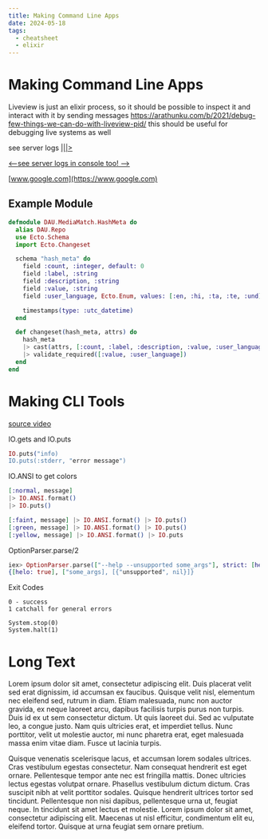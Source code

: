 ```yaml
---
title: Making Command Line Apps
date: 2024-05-18
tags:
  - cheatsheet
  - elixir
---
```


# Making Command Line Apps
Liveview is just an elixir process, so it should be possible to inspect it and interact with it by sending messages
https://arathunku.com/b/2021/debug-few-things-we-can-do-with-liveview-pid/
this should be useful for debugging live systems as well  

see server logs [|||>](https://www.google.com)


[ <--see server logs in console too! -->](https://twitter.com/chris_mccord/status/1772631568772710507)

[www.google.com](https://www.google.com)



## Example Module

```elixir
defmodule DAU.MediaMatch.HashMeta do
  alias DAU.Repo
  use Ecto.Schema
  import Ecto.Changeset

  schema "hash_meta" do
    field :count, :integer, default: 0
    field :label, :string
    field :description, :string
    field :value, :string
    field :user_language, Ecto.Enum, values: [:en, :hi, :ta, :te, :und]

    timestamps(type: :utc_datetime)
  end

  def changeset(hash_meta, attrs) do
    hash_meta
    |> cast(attrs, [:count, :label, :description, :value, :user_language])
    |> validate_required([:value, :user_language])
  end
end

```

# Making CLI Tools
[source video](https://www.youtube.com/watch?v=MLPWjH0RzWE)

IO.gets and IO.puts

```elixir
IO.puts("info)
IO.puts(:stderr, "error message")
```
IO.ANSI to get colors

```elixir
[:normal, message] 
|> IO.ANSI.format() 
|> IO.puts()

[:faint, message] |> IO.ANSI.format() |> IO.puts()
[:green, message] |> IO.ANSI.format() |> IO.puts()
[:yellow, message] |> IO.ANSI.format() |> IO.puts
```
OptionParser.parse/2
```elixir
iex> OptionParser.parse(["--help --unsupported some_args"], strict: [help: :boolean])
{[helo: true], ["some_args], [{"unsupported", nil}]}
```

Exit Codes
```
0 - success
1 catchall for general errors

System.stop(0)
System.halt(1)
```


# Long Text


Lorem ipsum dolor sit amet, consectetur adipiscing elit. Duis placerat velit sed erat dignissim, id accumsan ex faucibus. Quisque velit nisl, elementum nec eleifend sed, rutrum in diam. Etiam malesuada, nunc non auctor gravida, ex neque laoreet arcu, dapibus facilisis turpis purus non turpis. Duis id ex ut sem consectetur dictum. Ut quis laoreet dui. Sed ac vulputate leo, a congue justo. Nam quis ultricies erat, et imperdiet tellus. Nunc porttitor, velit ut molestie auctor, mi nunc pharetra erat, eget malesuada massa enim vitae diam. Fusce ut lacinia turpis.

Quisque venenatis scelerisque lacus, et accumsan lorem sodales ultrices. Cras vestibulum egestas consectetur. Nam consequat hendrerit est eget ornare. Pellentesque tempor ante nec est fringilla mattis. Donec ultricies lectus egestas volutpat ornare. Phasellus vestibulum dictum dictum. Cras suscipit nibh at velit porttitor sodales. Quisque hendrerit ultrices tortor sed tincidunt. Pellentesque non nisi dapibus, pellentesque urna ut, feugiat neque. In tincidunt sit amet lectus et molestie. Lorem ipsum dolor sit amet, consectetur adipiscing elit. Maecenas ut nisl efficitur, condimentum elit eu, eleifend tortor. Quisque at urna feugiat sem ornare pretium. 